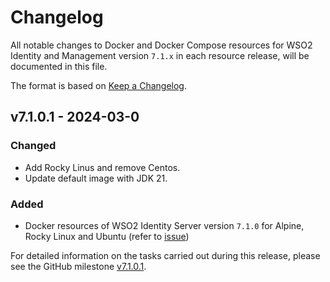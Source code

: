 # Changelog

All notable changes to Docker and Docker Compose resources for WSO2 Identity and Management version `7.1.x`
in each resource release, will be documented in this file.

The format is based on [Keep a Changelog](https://keepachangelog.com/en/1.0.0/).

## v7.1.0.1 - 2024-03-0

### Changed

- Add Rocky Linus and remove Centos.
- Update default image with JDK 21.

### Added

- Docker resources of WSO2 Identity Server version `7.1.0` for Alpine, Rocky Linux and Ubuntu (refer to [issue](https://github.com/wso2/docker-is/issues/451))

For detailed information on the tasks carried out during this release, please see the GitHub milestone
[v7.1.0.1](https://github.com/wso2/docker-is/milestone/25).